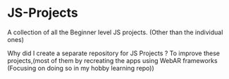 # JS-Projects
A collection of all the Beginner level JS projects. (Other than the individual ones)

Why did I create a separate repository for JS Projects ?
To improve these projects,(most of them by recreating the apps using WebAR frameworks (Focusing on doing so in my hobby learning repo))
